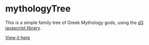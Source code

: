 mythologyTree
=============

This is a simple family tree of Greek Mythology gods,
using the <a href="https://github.com/mbostock/d3">d3 javascript library</a>.

<a href="http://htmlpreview.github.com/?https://github.com/boccobrock/mythologyTree/blob/master/index.html">View it here</a>
